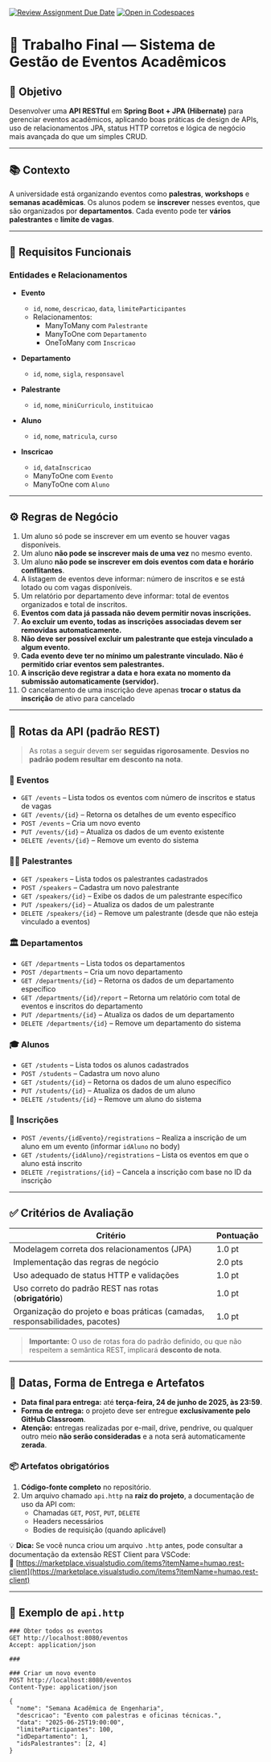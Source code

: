 [![Review Assignment Due Date](https://classroom.github.com/assets/deadline-readme-button-22041afd0340ce965d47ae6ef1cefeee28c7c493a6346c4f15d667ab976d596c.svg)](https://classroom.github.com/a/qEErj0yU)
[![Open in Codespaces](https://classroom.github.com/assets/launch-codespace-2972f46106e565e64193e422d61a12cf1da4916b45550586e14ef0a7c637dd04.svg)](https://classroom.github.com/open-in-codespaces?assignment_repo_id=19819371)
# 🧪 Trabalho Final — Sistema de Gestão de Eventos Acadêmicos

## 🎯 Objetivo

Desenvolver uma **API RESTful** em **Spring Boot + JPA (Hibernate)** para gerenciar eventos acadêmicos, aplicando boas práticas de design de APIs, uso de relacionamentos JPA, status HTTP corretos e lógica de negócio mais avançada do que um simples CRUD.

---

## 📚 Contexto

A universidade está organizando eventos como **palestras**, **workshops** e **semanas acadêmicas**. Os alunos podem se **inscrever** nesses eventos, que são organizados por **departamentos**. Cada evento pode ter **vários palestrantes** e **limite de vagas**.

---

## 📌 Requisitos Funcionais

### Entidades e Relacionamentos

- **Evento**
  - `id`, `nome`, `descricao`, `data`, `limiteParticipantes`
  - Relacionamentos:
    - ManyToMany com `Palestrante`
    - ManyToOne com `Departamento`
    - OneToMany com `Inscricao`

- **Departamento**
  - `id`, `nome`, `sigla`, `responsavel`

- **Palestrante**
  - `id`, `nome`, `miniCurriculo`, `instituicao`

- **Aluno**
  - `id`, `nome`, `matricula`, `curso`

- **Inscricao**
  - `id`, `dataInscricao`
  - ManyToOne com `Evento`
  - ManyToOne com `Aluno`

---

## ⚙️ Regras de Negócio

1. Um aluno só pode se inscrever em um evento se houver vagas disponíveis.  
2. Um aluno **não pode se inscrever mais de uma vez** no mesmo evento.  
3. Um aluno **não pode se inscrever em dois eventos com data e horário conflitantes**.  
4. A listagem de eventos deve informar: número de inscritos e se está lotado ou com vagas disponíveis.  
5. Um relatório por departamento deve informar: total de eventos organizados e total de inscritos.  
6. **Eventos com data já passada não devem permitir novas inscrições.**  
7. **Ao excluir um evento, todas as inscrições associadas devem ser removidas automaticamente.**  
8. **Não deve ser possível excluir um palestrante que esteja vinculado a algum evento.**  
9. **Cada evento deve ter no mínimo um palestrante vinculado. Não é permitido criar eventos sem palestrantes.**  
10. **A inscrição deve registrar a data e hora exata no momento da submissão automaticamente (servidor).**
11. O cancelamento de uma inscrição deve apenas **trocar o status da inscrição** de ativo para cancelado

---

## 🔗 Rotas da API (padrão REST)

> As rotas a seguir devem ser **seguidas rigorosamente**. **Desvios no padrão podem resultar em desconto na nota**.

### 🎫 Eventos

- `GET /events` – Lista todos os eventos com número de inscritos e status de vagas  
- `GET /events/{id}` – Retorna os detalhes de um evento específico  
- `POST /events` – Cria um novo evento  
- `PUT /events/{id}` – Atualiza os dados de um evento existente  
- `DELETE /events/{id}` – Remove um evento do sistema  

### 🧑‍🏫 Palestrantes

- `GET /speakers` – Lista todos os palestrantes cadastrados  
- `POST /speakers` – Cadastra um novo palestrante  
- `GET /speakers/{id}` – Exibe os dados de um palestrante específico  
- `PUT /speakers/{id}` – Atualiza os dados de um palestrante  
- `DELETE /speakers/{id}` – Remove um palestrante (desde que não esteja vinculado a eventos)  

### 🏛 Departamentos

- `GET /departments` – Lista todos os departamentos  
- `POST /departments` – Cria um novo departamento  
- `GET /departments/{id}` – Retorna os dados de um departamento específico  
- `GET /departments/{id}/report` – Retorna um relatório com total de eventos e inscritos do departamento  
- `PUT /departments/{id}` – Atualiza os dados de um departamento  
- `DELETE /departments/{id}` – Remove um departamento do sistema  

### 🎓 Alunos

- `GET /students` – Lista todos os alunos cadastrados  
- `POST /students` – Cadastra um novo aluno  
- `GET /students/{id}` – Retorna os dados de um aluno específico  
- `PUT /students/{id}` – Atualiza os dados de um aluno  
- `DELETE /students/{id}` – Remove um aluno do sistema  

### 📝 Inscrições

- `POST /events/{idEvento}/registrations` – Realiza a inscrição de um aluno em um evento (informar `idAluno` no body)  
- `GET /students/{idAluno}/registrations` – Lista os eventos em que o aluno está inscrito  
- `DELETE /registrations/{id}` – Cancela a inscrição com base no ID da inscrição

---

## ✅ Critérios de Avaliação

| Critério | Pontuação |
|---------|-----------|
| Modelagem correta dos relacionamentos (JPA) | 1.0 pt |
| Implementação das regras de negócio | 2.0 pts |
| Uso adequado de status HTTP e validações | 1.0 pt |
| Uso correto do padrão REST nas rotas (**obrigatório**) | 1.0 pt |
| Organização do projeto e boas práticas (camadas, responsabilidades, pacotes) | 1.0 pt |

> **Importante:** O uso de rotas fora do padrão definido, ou que não respeitem a semântica REST, implicará **desconto de nota**.

---

## 📆 Datas, Forma de Entrega e Artefatos

- **Data final para entrega:** até **terça-feira, 24 de junho de 2025, às 23:59**.  
- **Forma de entrega:** o projeto deve ser entregue **exclusivamente pelo GitHub Classroom**.  
- **Atenção:** entregas realizadas por e-mail, drive, pendrive, ou qualquer outro meio **não serão consideradas** e a nota será automaticamente **zerada**.

### 📦 Artefatos obrigatórios

1. **Código-fonte completo** no repositório.
2. Um arquivo chamado `api.http` na **raiz do projeto**, a documentação de uso da API com:
   - Chamadas `GET`, `POST`, `PUT`, `DELETE`
   - Headers necessários
   - Bodies de requisição (quando aplicável)

💡 **Dica:** Se você nunca criou um arquivo `.http` antes, pode consultar a documentação da extensão REST Client para VSCode:  
🔗 [https://marketplace.visualstudio.com/items?itemName=humao.rest-client](https://marketplace.visualstudio.com/items?itemName=humao.rest-client)

---

## 🧪 Exemplo de `api.http`

```http
### Obter todos os eventos
GET http://localhost:8080/eventos
Accept: application/json

###

### Criar um novo evento
POST http://localhost:8080/eventos
Content-Type: application/json

{
  "nome": "Semana Acadêmica de Engenharia",
  "descricao": "Evento com palestras e oficinas técnicas.",
  "data": "2025-06-25T19:00:00",
  "limiteParticipantes": 100,
  "idDepartamento": 1,
  "idsPalestrantes": [2, 4]
}
